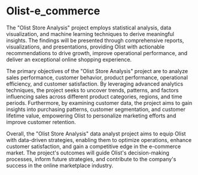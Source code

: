 # Olist-e_commerce
The "Olist Store Analysis" project employs statistical analysis, data visualization, and machine learning techniques to derive meaningful insights. The findings will be presented through comprehensive reports, visualizations, and presentations, providing Olist with actionable recommendations to drive growth, improve operational performance, and deliver an exceptional online shopping experience.

The primary objectives of the "Olist Store Analysis" project are to analyze sales performance, customer behavior, product performance, operational efficiency, and customer satisfaction. By leveraging advanced analytics techniques, the project seeks to uncover trends, patterns, and factors influencing sales across different product categories, regions, and time periods. Furthermore, by examining customer data, the project aims to gain insights into purchasing patterns, customer segmentation, and customer lifetime value, empowering Olist to personalize marketing efforts and improve customer retention.

Overall, the "Olist Store Analysis" data analyst project aims to equip Olist with data-driven strategies, enabling them to optimize operations, enhance customer satisfaction, and gain a competitive edge in the e-commerce market. The project's outcomes will guide Olist's decision-making processes, inform future strategies, and contribute to the company's success in the online marketplace industry.
